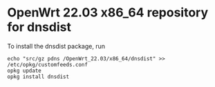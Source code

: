 OpenWrt 22.03 x86_64 repository for dnsdist
========

To install the dnsdist package, run

```
echo "src/gz pdns /OpenWrt_22.03/x86_64/dnsdist" >> /etc/opkg/customfeeds.conf
opkg update
opkg install dnsdist
```
